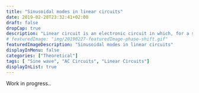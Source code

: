 ```yaml
---
title: "Sinusoidal modes in linear circuits"
date: 2019-02-28T23:32:41+02:00
draft: false
dropCap: true
description: "Linear circuit is an electronic circuit in which, for a sinusoidal input voltage of frequency f, any steady-state output of the circuit is also sinusoidal with frequency f"
# featuredImage: "img/20190227-featuredImage-phase-shift.gif"
featuredImageDescription: "Sinusoidal modes in linear circuits"
displayInMenu: false
categories: ["Theoretical"]
tags: [ "Sine wave", "AC Circuits", "Linear Circuits"]
displayInList: true
---
```



Work in progress..